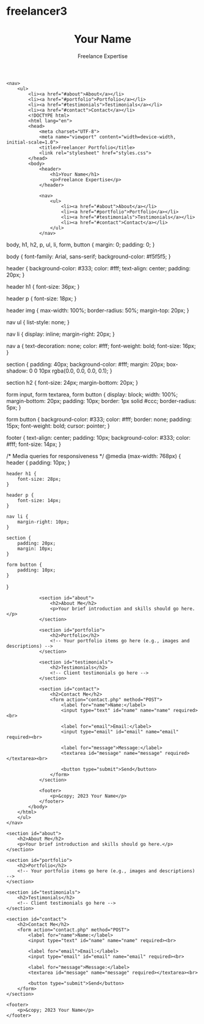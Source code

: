 # freelancer3
<!DOCTYPE html>
<html lang="en">
<head>
    <meta charset="UTF-8">
    <meta name="viewport" content="width=device-width, initial-scale=1.0">
    <title>Freelancer Portfolio</title>
    <link rel="stylesheet" href="styles.css">
</head>
<body>
    <header>
        <h1>Your Name</h1>
        <p>Freelance Expertise</p>
    </header>

    <nav>
        <ul>
            <li><a href="#about">About</a></li>
            <li><a href="#portfolio">Portfolio</a></li>
            <li><a href="#testimonials">Testimonials</a></li>
            <li><a href="#contact">Contact</a></li>
            <!DOCTYPE html>
            <html lang="en">
            <head>
                <meta charset="UTF-8">
                <meta name="viewport" content="width=device-width, initial-scale=1.0">
                <title>Freelancer Portfolio</title>
                <link rel="stylesheet" href="styles.css">
            </head>
            <body>
                <header>
                    <h1>Your Name</h1>
                    <p>Freelance Expertise</p>
                </header>

                <nav>
                    <ul>
                        <li><a href="#about">About</a></li>
                        <li><a href="#portfolio">Portfolio</a></li>
                        <li><a href="#testimonials">Testimonials</a></li>
                        <li><a href="#contact">Contact</a></li>
                    </ul>
                </nav>


                
body, h1, h2, p, ul, li, form, button {
    margin: 0;
    padding: 0;
}

body {
    font-family: Arial, sans-serif;
    background-color: #f5f5f5;
}

header {
    background-color: #333;
    color: #fff;
    text-align: center;
    padding: 20px;
}

header h1 {
    font-size: 36px;
}

header p {
    font-size: 18px;
}

header img {
    max-width: 100%;
    border-radius: 50%;
    margin-top: 20px;
}

nav ul {
    list-style: none;
}

nav li {
    display: inline;
    margin-right: 20px;
}

nav a {
    text-decoration: none;
    color: #fff;
    font-weight: bold;
    font-size: 16px;
}

section {
    padding: 40px;
    background-color: #fff;
    margin: 20px;
    box-shadow: 0 0 10px rgba(0.0, 0.0, 0.0, 0.1);
}

section h2 {
    font-size: 24px;
    margin-bottom: 20px;
}

form input,
form textarea,
form button {
    display: block;
    width: 100%;
    margin-bottom: 20px;
    padding: 10px;
    border: 1px solid #ccc;
    border-radius: 5px;
}

form button {
    background-color: #333;
    color: #fff;
    border: none;
    padding: 15px;
    font-weight: bold;
    cursor: pointer;
}

footer {
    text-align: center;
    padding: 10px;
    background-color: #333;
    color: #fff;
    font-size: 14px;
}

/* Media queries for responsiveness */
@media (max-width: 768px) {
    header {
        padding: 10px;
    }

    header h1 {
        font-size: 28px;
    }

    header p {
        font-size: 14px;
    }

    nav li {
        margin-right: 10px;
    }

    section {
        padding: 20px;
        margin: 10px;
    }

    form button {
        padding: 10px;
    }
}

                <section id="about">
                    <h2>About Me</h2>
                    <p>Your brief introduction and skills should go here.</p>
                </section>

                <section id="portfolio">
                    <h2>Portfolio</h2>
                    <!-- Your portfolio items go here (e.g., images and descriptions) -->
                </section>

                <section id="testimonials">
                    <h2>Testimonials</h2>
                    <!-- Client testimonials go here -->
                </section>

                <section id="contact">
                    <h2>Contact Me</h2>
                    <form action="contact.php" method="POST">
                        <label for="name">Name:</label>
                        <input type="text" id="name" name="name" required><br>

                        <label for="email">Email:</label>
                        <input type="email" id="email" name="email" required><br>

                        <label for="message">Message:</label>
                        <textarea id="message" name="message" required></textarea><br>

                        <button type="submit">Send</button>
                    </form>
                </section>

                <footer>
                    <p>&copy; 2023 Your Name</p>
                </footer>
            </body>
        </html>
        </ul>
    </nav>

    <section id="about">
        <h2>About Me</h2>
        <p>Your brief introduction and skills should go here.</p>
    </section>

    <section id="portfolio">
        <h2>Portfolio</h2>
        <!-- Your portfolio items go here (e.g., images and descriptions) -->
    </section>

    <section id="testimonials">
        <h2>Testimonials</h2>
        <!-- Client testimonials go here -->
    </section>

    <section id="contact">
        <h2>Contact Me</h2>
        <form action="contact.php" method="POST">
            <label for="name">Name:</label>
            <input type="text" id="name" name="name" required><br>

            <label for="email">Email:</label>
            <input type="email" id="email" name="email" required><br>

            <label for="message">Message:</label>
            <textarea id="message" name="message" required></textarea><br>

            <button type="submit">Send</button>
        </form>
    </section>

    <footer>
        <p>&copy; 2023 Your Name</p>
    </footer>
    
</body>
</html>
